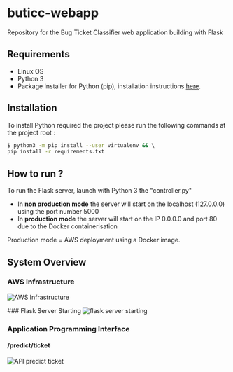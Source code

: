 # buticc-webapp
Repository for the Bug Ticket Classifier web application building with Flask

## Requirements

* Linux OS
* Python 3 
* Package Installer for Python (pip), installation instructions 
[here](https://pip.pypa.io/en/stable/installing/).

## Installation

To install Python required  the project please run the following commands at the project root :
```bash
$ python3 -m pip install --user virtualenv && \ 
pip install -r requirements.txt
```

## How to run ? 

To run the Flask server, launch with Python 3 the "controller.py"

* In **non production mode** the server will start on the localhost (127.0.0.0) using the port number 5000
* In **production mode** the server will start on the IP 0.0.0.0 and port 80 due to the Docker containerisation 

Production mode = AWS deployment using a Docker image.

## System Overview

### AWS Infrastructure
![AWS Infrastructure]()


### Flask Server Starting
![flask server starting](http://www.plantuml.com/plantuml/proxy?cache=no&src=https://raw.githubusercontent.com/qperez/buticc-webapp/main/doc/app_launching_state_diag.puml)

### Application Programming Interface

#### /predict/ticket
![API predict ticket](http://www.plantuml.com/plantuml/proxy?cache=no&src=)


